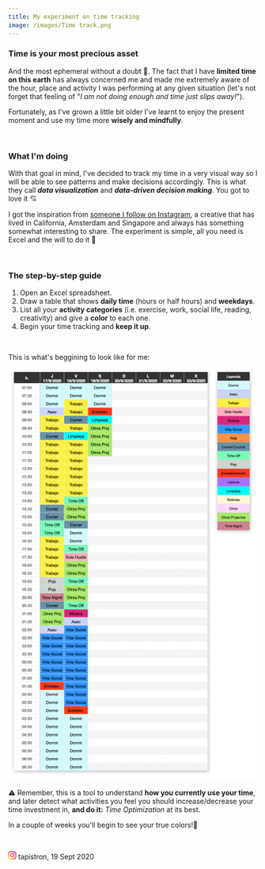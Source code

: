 ```yaml
---
title: My experiment on time tracking
image: /images/Time track.png
---
```


### Time is your most precious asset

And the most ephemeral without a doubt 🦋.
The fact that I have **limited time on this earth** has always concerned me and made me extremely aware of the hour, place and activity I was performing at any given situation (let's not forget that feeling of "_I am not doing enough and time just slips away!_").

Fortunately, as I've grown a little bit older I've learnt to enjoy the present moment and use my time more **wisely and mindfully**. 

<p>&nbsp;<p>
 
### What I'm doing

With that goal in mind, I've decided to track my time in a very visual way so I will be able to see patterns and make decisions accordingly. This is what they call **_data visualization_** and **_data-driven decision making_**. You got to love it 💘 

I got the inspiration from [someone I follow on Instagram](https://www.instagram.com/shifrasamuel/), a creative that has lived in California, Amsterdam and Singapore and always has something somewhat interesting to share. The experiment is simple, all you need is Excel and the will to do it 🚀 

<p>&nbsp;<p>
 
### The step-by-step guide
  
  1. Open an Excel spreadsheet.
  2. Draw a table that shows **daily time** (hours or half hours) and **weekdays**.
  3. List all your **activity categories** (i.e. exercise, work, social life, reading, creativity) and give a **color** to each one.
  4. Begin your time tracking and **keep it up**.
  
  <p>&nbsp;<p>
  
  This is what's beggining to look like for me:
  
<img src="images/Time%20track.png" width=650>
 
 
⚠️ Remember, this is a tool to understand **how you currently use your time**, and later detect what activities you feel you should increase/decrease your time investment in, **and do it:** _Time Optimization_ at its best.

In a couple of weeks you'll begin to see your true colors!👋

<p>&nbsp;<p> 
 
[<img src="images/instagramlogo.png" width=16>](https://www.instagram.com/tapistron/) tapistron, 19 Sept 2020
